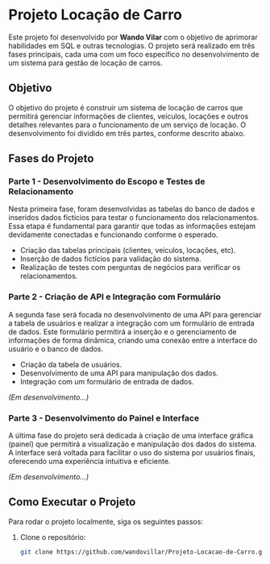 # Projeto Locação de Carro

Este projeto foi desenvolvido por **Wando Vilar** com o objetivo de aprimorar habilidades em SQL e outras tecnologias. O projeto será realizado em três fases principais, cada uma com um foco específico no desenvolvimento de um sistema para gestão de locação de carros.

## Objetivo

O objetivo do projeto é construir um sistema de locação de carros que permitirá gerenciar informações de clientes, veículos, locações e outros detalhes relevantes para o funcionamento de um serviço de locação. O desenvolvimento foi dividido em três partes, conforme descrito abaixo.

## Fases do Projeto

### Parte 1 - Desenvolvimento do Escopo e Testes de Relacionamento

Nesta primeira fase, foram desenvolvidas as tabelas do banco de dados e inseridos dados fictícios para testar o funcionamento dos relacionamentos. Essa etapa é fundamental para garantir que todas as informações estejam devidamente conectadas e funcionando conforme o esperado.

- Criação das tabelas principais (clientes, veículos, locações, etc).
- Inserção de dados fictícios para validação do sistema.
- Realização de testes com perguntas de negócios para verificar os relacionamentos.

### Parte 2 - Criação de API e Integração com Formulário

A segunda fase será focada no desenvolvimento de uma API para gerenciar a tabela de usuários e realizar a integração com um formulário de entrada de dados. Este formulário permitirá a inserção e o gerenciamento de informações de forma dinâmica, criando uma conexão entre a interface do usuário e o banco de dados.

- Criação da tabela de usuários.
- Desenvolvimento de uma API para manipulação dos dados.
- Integração com um formulário de entrada de dados.

_(Em desenvolvimento...)_

### Parte 3 - Desenvolvimento do Painel e Interface

A última fase do projeto será dedicada à criação de uma interface gráfica (painel) que permitirá a visualização e manipulação dos dados do sistema. A interface será voltada para facilitar o uso do sistema por usuários finais, oferecendo uma experiência intuitiva e eficiente.

_(Em desenvolvimento...)_

## Como Executar o Projeto

Para rodar o projeto localmente, siga os seguintes passos:

1. Clone o repositório:
   ```bash
   git clone https://github.com/wandovillar/Projeto-Locacao-de-Carro.git

